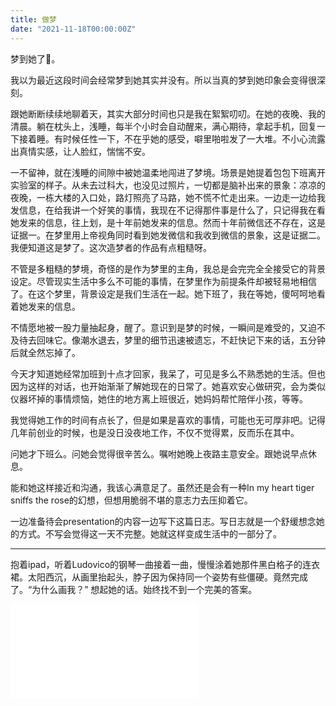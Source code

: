 ```yaml
---
title: 做梦
date: "2021-11-18T00:00:00Z"
---
```


梦到她了🌹。

我以为最近这段时间会经常梦到她其实并没有。所以当真的梦到她印象会变得很深刻。

跟她断断续续地聊着天，其实大部分时间也只是我在絮絮叨叨。在她的夜晚、我的清晨。躺在枕头上，浅睡，每半个小时会自动醒来，满心期待，拿起手机，回复一下接着睡。有时候任性一下，不在乎她的感受，噼里啪啦发了一大堆。不小心流露出真情实感，让人脸红，惴惴不安。

一不留神，就在浅睡的间隙中被她温柔地闯进了梦境。场景是她提着包包下班离开实验室的样子。从未去过科大，也没见过照片，一切都是脑补出来的景象：凉凉的夜晚，一栋大楼的入口处，路灯照亮了马路，她不慌不忙走出来。一边走一边给我发信息，在给我讲一个好笑的事情，我现在不记得那件事是什么了，只记得我在看她发来的信息，往上划，是十年前她发来的信息。然而十年前微信还不存在，这是证据一。在梦里用上帝视角同时看到她发微信和我收到微信的景象，这是证据二。我便知道这是梦了。这次造梦者的作品有点粗糙呀。

不管是多粗糙的梦境，奇怪的是作为梦里的主角，我总是会完完全全接受它的背景设定。尽管现实生活中多么不可能的事情，在梦里作为前提条件却被轻易地相信了。在这个梦里，背景设定是我们生活在一起。她下班了，我在等她，傻呵呵地看着她发来的信息。

不情愿地被一股力量抽起身，醒了。意识到是梦的时候，一瞬间是难受的，又迫不及待去回味它。像潮水退去，梦里的细节迅速被遗忘，不赶快记下来的话，五分钟后就全然忘掉了。

今天才知道她经常加班到十点才回家，我呆了，可见是多么不熟悉她的生活。但也因为这样的对话，也开始渐渐了解她现在的日常了。她喜欢安心做研究，会为类似仪器坏掉的事情烦恼，她住的地方离上班很近，她妈妈帮忙陪伴小孩，等等。

我觉得她工作的时间有点长了，但是如果是喜欢的事情，可能也无可厚非吧。记得几年前创业的时候，也是没日没夜地工作，不仅不觉得累，反而乐在其中。

问她才下班么。问她会觉得很辛苦么。嘱咐她晚上夜路主意安全。跟她说早点休息。

能和她这样接近和沟通，我该心满意足了。虽然还是会有一种In my heart tiger sniffs the rose的幻想，但想用脆弱不堪的意志力去压抑着它。

一边准备待会presentation的内容一边写下这篇日志。写日志就是一个舒缓想念她的方式。不写会觉得这一天不完整。她就这样变成生活中的一部分了。

---

抱着ipad，听着Ludovico的钢琴一曲接着一曲，慢慢涂着她那件黑白格子的连衣裙。太阳西沉，从画里抬起头，脖子因为保持同一个姿势有些僵硬。竟然完成了。“为什么画我？” 想起她的话。始终找不到一个完美的答案。

<div class="responsive-video-container">
  <iframe src="//player.bilibili.com/player.html?aid=764269878&bvid=BV13r4y1k7Sf&cid=445427963&page=1&danmaku=0" scrolling="no" border="0" frameborder="no" framespacing="0" allowfullscreen="true"> </iframe>
</div>